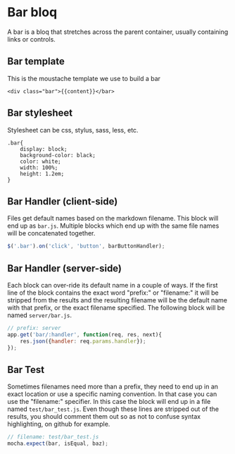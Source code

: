 # Bar bloq

A bar is a bloq that stretches across the parent container, usually containing links or controls.

## Bar template

This is the moustache template we use to build a bar

``` moustache
<div class="bar">{{content}}</bar>
```

## Bar stylesheet

Stylesheet can be css, stylus, sass, less, etc.

``` stylus
.bar{
    display: block;
    background-color: black;
    color: white;
    width: 100%;
    height: 1.2em;
}
```

## Bar Handler (client-side)

Files get default names based on the markdown filename. This block will end up as `bar.js`. Multiple blocks which end up with the same file names will be concatenated together.

``` javascript
$('.bar').on('click', 'button', barButtonHandler);
```

## Bar Handler (server-side)

Each block can over-ride its default name in a couple of ways. If the first line of the block contains the exact word "prefix:" or "filename:" it will be stripped from the results and the resulting filename will be the default name with that prefix, or the exact filename specified. The following block will be named `server/bar.js`.

``` javascript
// prefix: server
app.get('bar/:handler', function(req, res, next){
    res.json({handler: req.params.handler});
});
```

## Bar Test

Sometimes filenames need more than a prefix, they need to end up in an exact location or use a specific naming convention. In that case you can use the "filename:" specifier. In this case the block will end up in a file named `test/bar_test.js`. Even though these lines are stripped out of the results, you should comment them out so as not to confuse syntax highlighting, on github for example.

``` javascript
// filename: test/bar_test.js
mocha.expect(bar, isEqual, baz);
```
